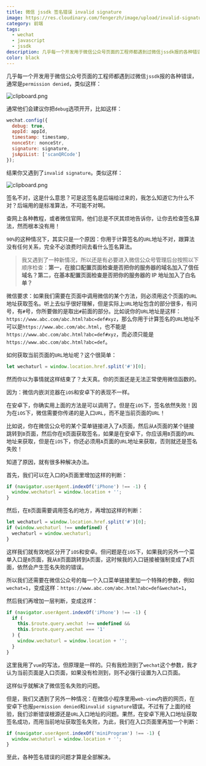 ```yaml
---
title: 微信 jssdk 签名错误 invalid signature
image: https://res.cloudinary.com/fengerzh/image/upload/invalid-signature_zhjvta.jpg
category: 前端
tags:
  - wechat
  - javascript
  - jssdk
description: 几乎每一个开发用于微信公众号页面的工程师都遇到过微信jssdk报的各种错误，通常是permission denied。
color: black
---
```


几乎每一个开发用于微信公众号页面的工程师都遇到过微信`jssdk`报的各种错误，通常是`permission denied`，类似这样：

![clipboard.png](https://segmentfault.com/img/bVbm8YB)

通常他们会建议你把`debug`选项开开，比如这样：

```js
wechat.config({
  debug: true,
  appId: appId,
  timestamp: timestamp,
  nonceStr: nonceStr,
  signature: signature,
  jsApiList: ['scanQRCode']
});
```

结果你又遇到了`invalid signature`。类似这样：

![clipboard.png](https://segmentfault.com/img/bVbm8YG)

签名不对，这是什么意思？可是这签名是后端给过来的，我怎么知道它为什么不对？后端用的是标准算法，不可能不对啊。

查网上各种教程，或者微信官网，他们总是不厌其烦地告诉你，让你去检查签名算法，然而根本没有用！

`90%`的这种情况下，其实只是一个原因：你用于计算签名的`URL`地址不对，跟算法没有任何关系，完全不必浪费时间去看什么签名算法。

> 我又遇到了一种新情况，所以还是有必要进入微信公众号管理后台按照以下顺序检查：**第一，在接口配置页面检查是否把你的服务器的域名加入了信任域名？第二，在基本配置页面检查是否把你的服务器的 IP 地址加入了白名单？**

微信要求：如果我们需要在页面中调用微信的某个方法，则必须用这个页面的`URL`地址获取签名。听上去似乎很好理解，但是实际上`URL`地址包含的部分很多，有问号，有`#`号，你所要做的是取出`#`前面的部分。比如说你的`URL`地址是这样：`https://www.abc.com/abc.html?abc=def#xyz`，那么你用于计算签名的`URL`地址不可以是`https://www.abc.com/abc.html`，也不能是`https://www.abc.com/abc.html?abc=def#xyz`，而必须只能是`https://www.abc.com/abc.html?abc=def`。

如何获取当前页面的`URL`地址呢？这个很简单：

```js
let wechaturl = window.location.href.split('#')[0];
```

然而你以为事情就这样结束了？太天真。你的页面还是无法正常使用微信函数的。

因为：微信内嵌浏览器在`iOS`和安卓下的表现不一样。

在安卓下，你确实用上面的方法是可以调用了。但是在`iOS`下，签名依然失败！因为在`iOS`下，微信需要你传递的是入口`URL`，而不是当前页面的`URL`！

比如说，你在微信公众号的某个菜单链接进入了`A`页面，然后从`A`页面的某个链接跳转到`B`页面，然后你在`B`页面获取签名，如果是在安卓下，你应该用`B`页面的`URL`地址来获取，但是在`iOS`下，你还必须用`A`页面的`URL`地址来获取，否则就还是签名失败！

知道了原因，就有很多种解决办法。

首先，我们可以在入口的`A`页面里增加这样的判断：

```js
if (navigator.userAgent.indexOf('iPhone') !== -1) {
  window.wechaturl = window.location + '';
}
```

然后，在`B`页面需要调用签名的地方，再增加这样的判断：

```js
let wechaturl = window.location.href.split('#')[0];
if (window.wechaturl !== undefined) {
  wechaturl = window.wechaturl;
}
```

这样我们就有效地区分开了`iOS`和安卓。但问题是在`iOS`下，如果我的另外一个菜单入口是`B`页面，我从`B`页面跳转到`A`页面，这时候我的入口链接被强制变成了`A`页面，依然会产生签名失败的错误。

所以我们还需要在微信公众号的每一个入口菜单链接里加一个特殊的参数，例如`wechat=1`，变成这样：`https://www.abc.com/abc.html?abc=def&wechat=1`，

然后我们再增加一层判断，变成这样：

```js
if (navigator.userAgent.indexOf('iPhone') !== -1) {
  if (
    this.$route.query.wechat !== undefined &&
    this.$route.query.wechat === '1'
  ) {
    window.wechaturl = window.location + '';
  }
}
```

这里我用了`vue`的写法，但原理是一样的。只有我检测到了`wechat`这个参数，我才认为当前页面是入口页面，如果没有检测到，则不必强行设置为入口页面。

这样似乎就解决了微信签名失败的问题。

但是，我们又遇到了另外一种情况：在微信小程序里用`web-view`内嵌的网页，在安卓下也报`permission denied`和`invalid signature`错误。不过有了上面的经验，我们诊断错误根源还是`URL`入口地址的问题。果然，在安卓下用入口地址获取签名成功，而用当前地址获取签名失败，为此，我们在入口页面里再加一个判断：

```js
if (navigator.userAgent.indexOf('miniProgram') !== -1) {
  window.wechaturl = window.location + '';
}
```

至此，各种签名错误的问题才算是全部解决。
